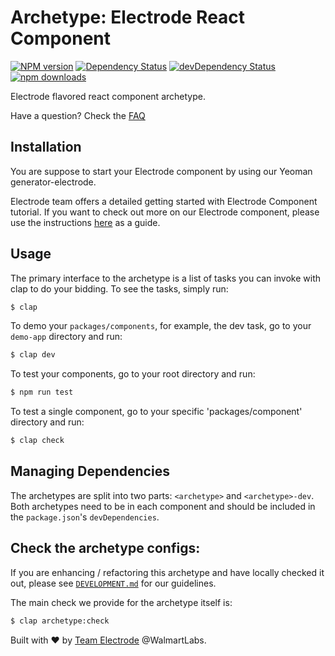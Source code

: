 # Archetype: Electrode React Component

[![NPM version][npm-image]][npm-url] [![Dependency Status][daviddm-image]][daviddm-url] [![devDependency Status][daviddm-dev-image]][daviddm-dev-url] [![npm downloads][npm-downloads-image]][npm-downloads-url]

Electrode flavored react component archetype.

Have a question? Check the [FAQ](./FAQ.md)

## Installation

You are suppose to start your Electrode component by using our Yeoman generator-electrode.

Electrode team offers a detailed getting started with Electrode Component tutorial.
If you want to check out more on our Electrode component, please use the instructions [here](https://docs.electrode.io/chapter1/quick-start/start-with-component.html) as a guide.

## Usage

The primary interface to the archetype is a list of tasks you can invoke with clap to do your bidding.
To see the tasks, simply run:

```bash
$ clap
```

To demo your `packages/components`, for example, the dev task, go to your `demo-app` directory and run:

```bash
$ clap dev
```

To test your components, go to your root directory and run:

```bash
$ npm run test
```

To test a single component, go to your specific 'packages/component' directory and run:

```bash
$ clap check
```

## Managing Dependencies

The archetypes are split into two parts: `<archetype>` and `<archetype>-dev`. Both archetypes need to be in each component and should be included in the `package.json`'s `devDependencies`.

## Check the archetype configs:

If you are enhancing / refactoring this archetype and have locally checked it out,
please see [`DEVELOPMENT.md`](./DEVELOPMENT.md) for our guidelines.

The main check we provide for the archetype itself is:

```sh
$ clap archetype:check
```


Built with :heart: by [Team Electrode](https://github.com/orgs/electrode-io/people) @WalmartLabs.

[npm-image]: https://badge.fury.io/js/electrode-archetype-react-component.svg

[npm-url]: https://npmjs.org/package/electrode-archetype-react-component

[daviddm-image]: https://david-dm.org/electrode-io/electrode/status.svg?path=packages/electrode-archetype-react-component

[daviddm-url]: https://david-dm.org/electrode-io/electrode?path=packages/electrode-archetype-react-component

[daviddm-dev-image]: https://david-dm.org/electrode-io/electrode/dev-status.svg?path=packages/electrode-archetype-react-component

[daviddm-dev-url]: https://david-dm.org/electrode-io/electrode?path=packages/electrode-archetype-react-component?type=dev

[npm-downloads-image]: https://img.shields.io/npm/dm/electrode-archetype-react-component.svg

[npm-downloads-url]: https://www.npmjs.com/package/electrode-archetype-react-component
